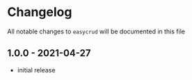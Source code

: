 # Changelog

All notable changes to `easycrud` will be documented in this file

## 1.0.0 - 2021-04-27

- initial release
